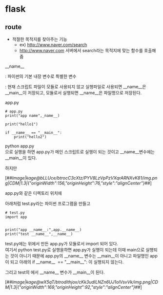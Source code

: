 # flask

## route
- 적절한 목적지를 찾아주는 기능
    - ex) http://www.naver.com/search
    - http://www.naver.com 서버에서 search라는 목적지에 맞는 함수를 호출해줌


\_\_name\_\_

: 파이썬의 기본 내장 변수로 특별한 변수

: 현재 스크립트 파일이 모듈로 사용되지 않고 실행파일로 사용되면 \_\_name\_\_은 \_\_main\_\_이 저장되고, 모듈로서 실행되면 \_\_name\_\_은 파일명으로 저장된다.

app.py

```
# app.py
print("app name",_name__)

print("hello1")

if __name__ == "__main__":
    print("hello2")
```

python app.py  
으로 실행을 하면 app.py가 메인 스크립트로 실행이 되는 것이고 \_\_name\_\_변수에는 \_\_main\_\_이 있다.

하지만

[##_Image|kage@bLLUce/btrocC3cXtz/PYV8LzVpPzVXqrARNXvK81/img.png|CDM|1.3|{"originWidth":156,"originHeight":76,"style":"alignCenter"}_##]

app.py와 같은 디렉토리 위치에

아래처럼 test.py라는 파이썬 프로그램을 만들고

```
# test.py
import app


print("app __name__:",app.__name__)
print("test __name__",__name__)
```

test.py에는 위에서 만든 app.py가 모듈로서 import 되어 있다.  
여기서 python test.py로 실행을하면 app.py가 실행이 되는데 이때 main으로 실행되는 것이 아니기 때문에 app.py의 \_\_name\_\_ 변수는 \_\_main\_\_이 아니고 파일명인 app이 되고 아래의 if \_\_name\_\_  == "\_\_main\_\_": 이 실행되지 않는다.

그리고 test의 에서 \_\_name\_\_ 변수가 \_\_main\_\_이 된다.

[##_Image|kage@wX5qT/btrodlthjox/cKk3udILNZn6UJ1oIVsvVk/img.png|CDM|1.3|{"originWidth":169,"originHeight":92,"style":"alignCenter"}_##]